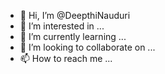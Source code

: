 - 👋 Hi, I’m @DeepthiNauduri
- 👀 I’m interested in ...
- 🌱 I’m currently learning ...
- 💞️ I’m looking to collaborate on ...
- 📫 How to reach me ...

<!---
DeepthiNauduri/DeepthiNauduri is a ✨ special ✨ repository because its `README.md` (this file) appears on your GitHub profile.
You can click the Preview link to take a look at your changes.
--->

